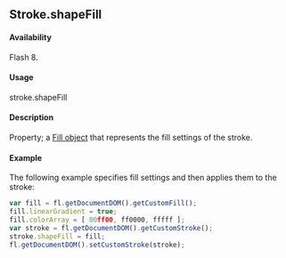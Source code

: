 ## Stroke.shapeFill

#### Availability

Flash 8.

#### Usage

stroke.shapeFill

#### Description

Property; a [Fill object](../Fill_object/fill_summary.md) that represents the fill settings of the stroke.

#### Example


The following example specifies fill settings and then applies them to the stroke:
```javascript
var fill = fl.getDocumentDOM().getCustomFill(); 
fill.linearGradient = true;
fill.colorArray = [ 00ff00, ff0000, fffff ];
var stroke = fl.getDocumentDOM().getCustomStroke(); 
stroke.shapeFill = fill; 
fl.getDocumentDOM().setCustomStroke(stroke);

```